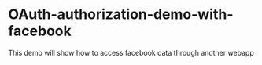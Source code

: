 # OAuth-authorization-demo-with-facebook
This demo will show how to access facebook data through another webapp
